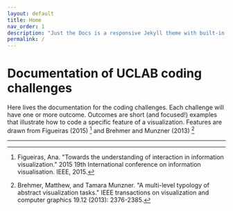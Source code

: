 ```yaml
---
layout: default
title: Home
nav_order: 1
description: "Just the Docs is a responsive Jekyll theme with built-in search that is easily customizable and hosted on GitHub Pages."
permalink: /
---
```


# Documentation of UCLAB coding challenges

Here lives the documentation for the coding challenges. Each challenge will have one or more outcome.
Outcomes are short (and focused!) examples that illustrate how to code a specific feature of a visualization.
Features are drawn from Figueiras (2015) [^1] and Brehmer and Munzner (2013) [^2]


----
[^1]: Figueiras, Ana. "Towards the understanding of interaction in information visualization." 2015 19th International conference on information visualisation. IEEE, 2015.
[^2]: Brehmer, Matthew, and Tamara Munzner. "A multi-level typology of abstract visualization tasks." IEEE transactions on visualization and computer graphics 19.12 (2013): 2376-2385.